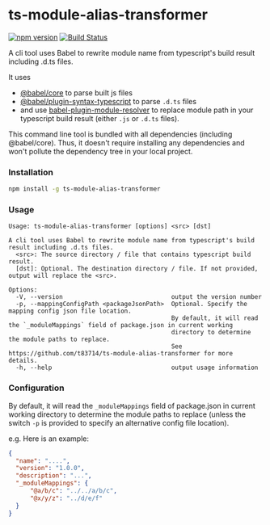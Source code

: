 # ts-module-alias-transformer

[![npm version](https://img.shields.io/npm/v/ts-module-alias-transformer.svg)](https://www.npmjs.com/package/ts-module-alias-transformer)
[![Build Status](https://travis-ci.org/t83714/ts-module-alias-transformer.svg?branch=master)](https://travis-ci.org/t83714/ts-module-alias-transformer)

A cli tool uses Babel to rewrite module name from typescript's build result including .d.ts files.

It uses 
- [@babel/core](https://www.npmjs.com/package/@babel/core) to parse built js files
- [@babel/plugin-syntax-typescript](https://www.npmjs.com/package/@babel/plugin-syntax-typescript) to parse `.d.ts` files
- and use [babel-plugin-module-resolver](https://github.com/tleunen/babel-plugin-module-resolver) to replace module path in your typescript build result (either `.js` or `.d.ts` files).

This command line tool is bundled with all dependencies (including @babel/core). Thus, it doesn't require installing any dependencies and won't pollute the dependency tree in your local project.

### Installation

```bash
npm install -g ts-module-alias-transformer
```

### Usage

```
Usage: ts-module-alias-transformer [options] <src> [dst]

A cli tool uses Babel to rewrite module name from typescript's build result including .d.ts files.
  <src>: The source directory / file that contains typescript build result.
  [dst]: Optional. The destination directory / file. If not provided, output will replace the <src>.

Options:
  -V, --version                              output the version number
  -p, --mappingConfigPath <packageJsonPath>  Optional. Specify the mapping config json file location. 
                                             By default, it will read the `_moduleMappings` field of package.json in current working 
                                             directory to determine the module paths to replace. 
                                             See https://github.com/t83714/ts-module-alias-transformer for more details.
  -h, --help                                 output usage information
```

### Configuration
 
 By default, it will read the `_moduleMappings` field of package.json in current working directory to determine the module paths to replace (unless the switch `-p` is provided to specify an alternative config file location). 
 
 e.g. Here is an example:

```json
{
  "name": "....",
  "version": "1.0.0",
  "description": "...",
  "_moduleMappings": {
      "@a/b/c": "../../a/b/c",
      "@x/y/z": "../d/e/f"
  }
}
```

